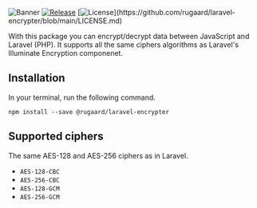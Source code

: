 ![Banner](https://banners.beyondco.de/laravel-encrypter.png?theme=light&packageManager=npm+install&packageName=%40rugaard%2Flaravel-encryption&pattern=texture&style=style_1&description=Laravel+Encrypter+for+JavaScript&md=1&showWatermark=0&fontSize=100px&images=finger-print)
[![Release](https://github.com/rugaard/laravel-encrypter/actions/workflows/release.yaml/badge.svg)](https://github.com/rugaard/laravel-encrypter/actions/workflows/release.yaml)
[![License](https://img.shields.io/github/license/rugaard/laravel-encrypter?)](https://github.com/rugaard/laravel-encrypter/blob/main/LICENSE.md)

With this package you can encrypt/decrypt data between JavaScript and Laravel (PHP). It supports all the same ciphers algorithms as Laravel's Illuminate Encryption componenet.

## Installation

In your terminal, run the following command.

```shell
npm install --save @rugaard/laravel-encrypter
```

## Supported ciphers

The same AES-128 and AES-256 ciphers as in Laravel.

- `AES-128-CBC`
- `AES-256-CBC`
- `AES-128-GCM`
- `AES-256-GCM`

